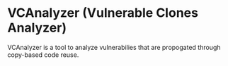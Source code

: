 # VCAnalyzer (Vulnerable Clones Analyzer)

VCAnalyzer is a tool to analyze vulnerabilies that are propogated 
through copy-based code reuse.

